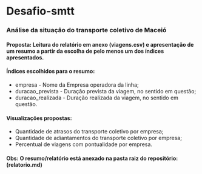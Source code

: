 # Desafio-smtt
### Análise da situação do transporte coletivo de Maceió

#### Proposta: Leitura do relatório em anexo (__viagens.csv__) e apresentação de um resumo a partir da escolha de pelo menos um dos índices apresentados.

#### Índices escolhidos para o resumo: 

* empresa - Nome da Empresa operadora da linha;
* duracao_prevista - Duração prevista da viagem, no sentido em questão;
* duracao_realizada - Duração realizada da viagem, no sentido em questão.

#### Visualizações propostas:

* Quantidade de atrasos do transporte coletivo por empresa; 
* Quantidade de adiantamentos do transporte coletivo por empresa;
* Percentual de viagens com pontualidade por empresa.

#### Obs: O resumo/relatório está anexado na pasta raiz do repositório: (relatorio.md)
